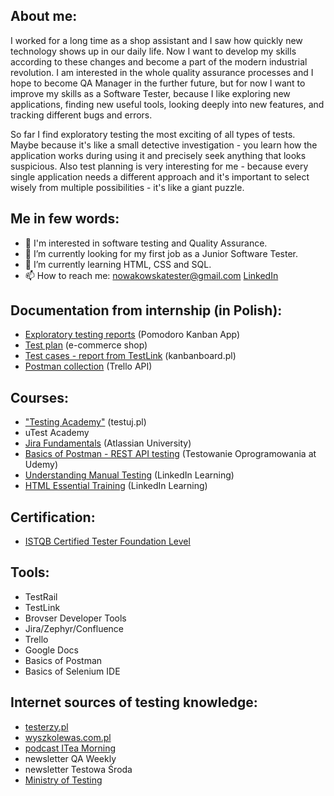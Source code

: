 ## About me:

I worked for a long time as a shop assistant and I saw how quickly new technology shows up in our daily life. Now I want to develop my skills according to these changes and become a part of the modern industrial revolution. I am interested in the whole quality assurance processes and I hope to become QA Manager in the further future, but for now I want to improve my skills as a Software Tester, because I like exploring new applications, finding new useful tools, looking deeply into new features, and tracking different bugs and errors.

So far I find exploratory testing the most exciting of all types of tests. Maybe because it's like a small detective investigation - you learn how the application works during using it and precisely seek anything that looks suspicious. Also test planning is very interesting for me - because every single application needs a different approach and it's important to select wisely from multiple possibilities - it's like a giant puzzle.

## Me in few words:

- 👀 I'm interested in software testing and Quality Assurance.
- 🔭 I’m currently looking for my first job as a Junior Software Tester.
- 🌱 I’m currently learning HTML, CSS and SQL.
- 📫 How to reach me: <nowakowskatester@gmail.com> [LinkedIn](www.linkedin.com/in/katarzyna-nowakowska-tester)

## Documentation from internship (in Polish):

- [Exploratory testing reports](https://drive.google.com/file/d/1A40AIjZkBfdgW-2TYGThK9lU2fvFytbE/view?usp=sharing) (Pomodoro Kanban App)
- [Test plan](https://drive.google.com/file/d/1e-AbD8jPzixxP9r6WcA4yTtFh_5OEjGJ/view?usp=sharing) (e-commerce shop)
- [Test cases - report from TestLink](https://drive.google.com/file/d/1m0ZSfyPzbQhwd3sFWU-ZX0h6nR869ovC/view?usp=sharing) (kanbanboard.pl)
- [Postman collection](https://www.getpostman.com/collections/c2a894ac880ba9b20ec3) (Trello API)

## Courses:
- ["Testing Academy"](https://drive.google.com/file/d/1glzzFNjaLdp6vjoIpe71zp43yBGh78FB/view?usp=sharing) (testuj.pl)
- uTest Academy
- [Jira Fundamentals](https://university.atlassian.com/student/award/a2wNGAeUqaUMDB42efzHcFG2) (Atlassian University)
- [Basics of Postman - REST API testing](https://photos.google.com/share/AF1QipPwJhenSgc0l16zZfUZww8CXI0ak1GimWaweDZeefzsza-wt1ku87OjX5uzW2Tt9A?key=UVN4MzJqLXQyWE5VVzhMNHFlby1Rb1VVc2hOemNR) (Testowanie Oprogramowania at Udemy)
- [Understanding Manual Testing](https://www.linkedin.com/learning/certificates/8c92ae2029e44ce6d8b29eee50eed3de51b48c9e3ddad6e01f6136623377878c) (LinkedIn Learning)
- [HTML Essential Training](https://www.linkedin.com/learning/certificates/b12054865044e13ba86565d60d42eff0e9cfb0cc3efc758b52fb595c8018d815) (LinkedIn Learning)

## Certification:
- [ISTQB Certified Tester Foundation Level](https://drive.google.com/file/d/1RwOvixMgqP33Mn-DwHLCu03EVFAVnLCl/view?usp=sharing)

## Tools:
- TestRail
- TestLink
- Brovser Developer Tools
- Jira/Zephyr/Confluence
- Trello
- Google Docs
- Basics of Postman
- Basics of Selenium IDE

## Internet sources of testing knowledge:
- [testerzy.pl](https://testerzy.pl/)
- [wyszkolewas.com.pl](https://www.wyszkolewas.com.pl/)
- [podcast ITea Morning](https://www.youtube.com/c/ITeaMorning/videos)
- newsletter QA Weekly
- newsletter Testowa Środa
- [Ministry of Testing](https://www.ministryoftesting.com)
